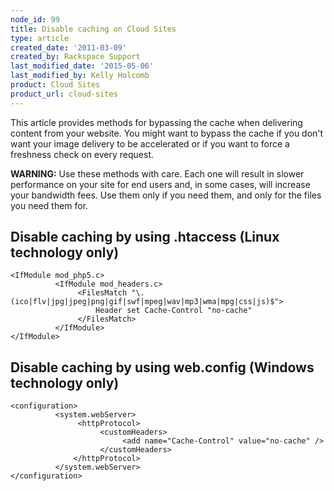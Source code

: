 ```yaml
---
node_id: 99
title: Disable caching on Cloud Sites
type: article
created_date: '2011-03-09'
created_by: Rackspace Support
last_modified_date: '2015-05-06'
last_modified_by: Kelly Holcomb
product: Cloud Sites
product_url: cloud-sites
---
```


This article provides methods for bypassing the cache when delivering
content from your website. You might want to bypass the cache if you
don't want your image delivery to be accelerated or if you want to force
a freshness check on every request.

**WARNING:** Use these methods with care. Each one will result in slower
performance on your site for end users and, in some cases, will increase
your bandwidth fees. Use them only if you need them, and only for the
files you need them for.

Disable caching by using .htaccess (Linux technology only)
----------------------------------------------------------

    <IfModule mod_php5.c>
              <IfModule mod_headers.c>
                   <FilesMatch "\.(ico|flv|jpg|jpeg|png|gif|swf|mpeg|wav|mp3|wma|mpg|css|js)$">
                       Header set Cache-Control "no-cache"
                   </FilesMatch>
              </IfModule>
    </IfModule>


Disable caching by using web.config (Windows technology only)
-------------------------------------------------------------

    <configuration>
              <system.webServer>
                   <httpProtocol>
                        <customHeaders>
                             <add name="Cache-Control" value="no-cache" />
                        </customHeaders>
                  </httpProtocol>
              </system.webServer>
    </configuration>

